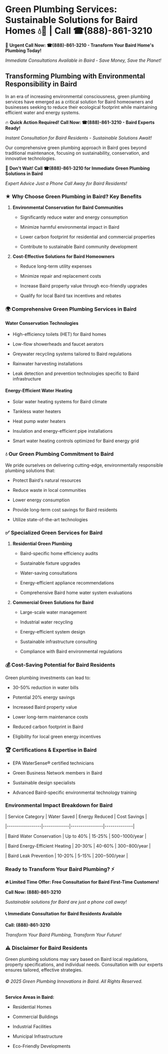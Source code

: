 # Green Plumbing Services: Sustainable Solutions for Baird Homes 💧🌿 | Call ☎(888)-861-3210

🚨 **Urgent Call Now: ☎(888)-861-3210 - Transform Your Baird Home's Plumbing Today!**
*Immediate Consultations Available in Baird - Save Money, Save the Planet!*

## Transforming Plumbing with Environmental Responsibility in Baird

In an era of increasing environmental consciousness, green plumbing services have emerged as a critical solution for Baird homeowners and businesses seeking to reduce their ecological footprint while maintaining efficient water and energy systems. 

🔥 **Quick Action Required! Call Now: ☎(888)-861-3210 - Baird Experts Ready!**
*Instant Consultation for Baird Residents - Sustainable Solutions Await!*

Our comprehensive green plumbing approach in Baird goes beyond traditional maintenance, focusing on sustainability, conservation, and innovative technologies.

🚨 **Don't Wait! Call ☎(888)-861-3210 for Immediate Green Plumbing Solutions in Baird**
*Expert Advice Just a Phone Call Away for Baird Residents!*

### ★ Why Choose Green Plumbing in Baird? Key Benefits

1. **Environmental Conservation for Baird Communities** 
   - Significantly reduce water and energy consumption
   - Minimize harmful environmental impact in Baird
   - Lower carbon footprint for residential and commercial properties
   - Contribute to sustainable Baird community development

2. **Cost-Effective Solutions for Baird Homeowners** 
   - Reduce long-term utility expenses
   - Minimize repair and replacement costs
   - Increase Baird property value through eco-friendly upgrades
   - Qualify for local Baird tax incentives and rebates

### 🌍 Comprehensive Green Plumbing Services in Baird

#### Water Conservation Technologies
- High-efficiency toilets (HET) for Baird homes
- Low-flow showerheads and faucet aerators
- Greywater recycling systems tailored to Baird regulations
- Rainwater harvesting installations
- Leak detection and prevention technologies specific to Baird infrastructure

#### Energy-Efficient Water Heating
- Solar water heating systems for Baird climate
- Tankless water heaters
- Heat pump water heaters
- Insulation and energy-efficient pipe installations
- Smart water heating controls optimized for Baird energy grid

### 💧 Our Green Plumbing Commitment to Baird

We pride ourselves on delivering cutting-edge, environmentally responsible plumbing solutions that:
- Protect Baird's natural resources
- Reduce waste in local communities
- Lower energy consumption
- Provide long-term cost savings for Baird residents
- Utilize state-of-the-art technologies

### ✅ Specialized Green Services for Baird

1. **Residential Green Plumbing**
   - Baird-specific home efficiency audits
   - Sustainable fixture upgrades
   - Water-saving consultations
   - Energy-efficient appliance recommendations
   - Comprehensive Baird home water system evaluations

2. **Commercial Green Solutions for Baird**
   - Large-scale water management
   - Industrial water recycling
   - Energy-efficient system design
   - Sustainable infrastructure consulting
   - Compliance with Baird environmental regulations

### 💰 Cost-Saving Potential for Baird Residents

Green plumbing investments can lead to:
- 30-50% reduction in water bills
- Potential 20% energy savings
- Increased Baird property value
- Lower long-term maintenance costs
- Reduced carbon footprint in Baird
- Eligibility for local green energy incentives

### 🏆 Certifications & Expertise in Baird

- EPA WaterSense® certified technicians
- Green Business Network members in Baird
- Sustainable design specialists
- Advanced Baird-specific environmental technology training

### Environmental Impact Breakdown for Baird

| Service Category | Water Saved | Energy Reduced | Cost Savings |
|-----------------|-------------|----------------|--------------|
| Baird Water Conservation | Up to 40% | 15-25% | $500-$1000/year |
| Baird Energy-Efficient Heating | 20-30% | 40-60% | $300-$800/year |
| Baird Leak Prevention | 10-20% | 5-15% | $200-$500/year |

### Ready to Transform Your Baird Plumbing? ⚡

**🔥 Limited Time Offer: Free Consultation for Baird First-Time Customers!**

**Call Now: (888)-861-3210**
*Sustainable solutions for Baird are just a phone call away!*

#### 📞 Immediate Consultation for Baird Residents Available

**Call: (888)-861-3210**
*Transform Your Baird Plumbing, Transform Your Future!*

### ⚠️ Disclaimer for Baird Residents

Green plumbing solutions may vary based on Baird local regulations, property specifications, and individual needs. Consultation with our experts ensures tailored, effective strategies.

###### © 2025 Green Plumbing Innovations in Baird. All Rights Reserved.

**Service Areas in Baird:** 
- Residential Homes
- Commercial Buildings
- Industrial Facilities
- Municipal Infrastructure
- Eco-Friendly Developments